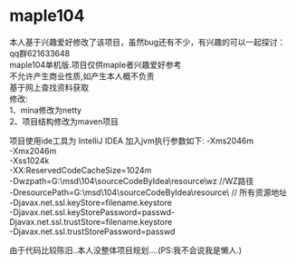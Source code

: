 # maple104
本人基于兴趣爱好修改了该项目，虽然bug还有不少，有兴趣的可以一起探讨：qq群621633648<br/>
maple104单机版.项目仅供maple者兴趣爱好参考<br/>
不允许产生商业性质,如产生本人概不负责<br/>
基于网上查找资料获取<br/>
修改:<br/>
  1、mina修改为netty<br/>
  2、项目结构修改为maven项目<br/>

项目使用ide工具为 IntelliJ IDEA
加入jvm执行参数如下:
-Xms2046m<br/>
-Xmx2046m<br/>
-Xss1024k<br/>
-XX:ReservedCodeCacheSize=1024m<br/>
-Dwzpath=G:\msd\104\sourceCodeByIdea\resource\wz     //WZ路径<br/>
-DresourcePath=G:\msd\104\sourceCodeByIdea\resource\  // 所有资源地址<br/>
-Djavax.net.ssl.keyStore=filename.keystore<br/>
-Djavax.net.ssl.keyStorePassword=passwd-Djavax.net.ssl.trustStore=filename.keystore<br/>
-Djavax.net.ssl.trustStorePassword=passwd<br/>


由于代码比较陈旧..本人没整体项目规划....(PS:我不会说我是懒人.)
